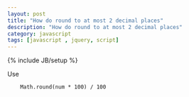 ```yaml
---
layout: post
title: "How do round to at most 2 decimal places"
description: "How do round to at most 2 decimal places"
category: javascript
tags: [javascript , jquery, script]
---
```

{% include JB/setup %}


Use 

        Math.round(num * 100) / 100

